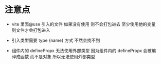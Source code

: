 # 注意点

- vite 里面@use 引入的文件 如果没有使用 则不会打包进去
  至少使用他的变量 则文件才会打包进入

- 引入类型需要 type {name} 方式 不然会找不到

- 组件内的 definePropx 无法使用外部类型 因为组件内的 definePropx 会被编译成函数 而不是对象 所以无法使用外部类型

